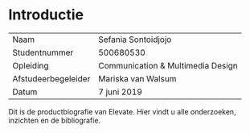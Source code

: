 # Introductie

|  |  |
| :--- | :--- |
| Naam | Sefania Sontoidjojo |
| Studentnummer | 500680530 |
| Opleiding | Communication & Multimedia Design |
| Afstudeerbegeleider | Mariska van Walsum |
| Datum | 7 juni 2019 |

Dit is de productbiografie van Elevate. Hier vindt u alle onderzoeken, inzichten en de bibliografie. 

